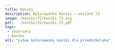 ```yaml
---
title: Koniki
description: Kolorowanka Koniki – wariant 72
image: /koniki/72/koniki-72.svg
pdf:   /koniki/72/koniki-72.pdf
tags:
 - zwierzeta
 - koniki
alt: "Łatwa kolorowanka koniki dla przedszkolaka"
---
```

